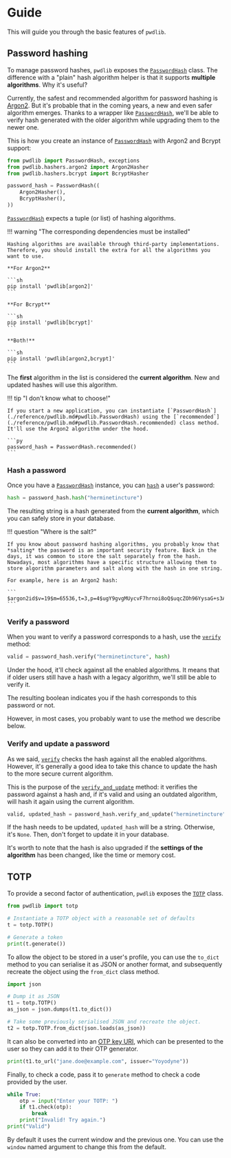 # Guide

This will guide you through the basic features of `pwdlib`.

## Password hashing

To manage password hashes, `pwdlib` exposes the [`PasswordHash`](./reference/pwdlib.md#pwdlib.PasswordHash) class. The difference with a "plain" hash algorithm helper is that it supports **multiple algorithms**. Why it's useful?

Currently, the safest and recommended algorithm for password hashing is [Argon2](https://en.wikipedia.org/wiki/Argon2). But it's probable that in the coming years, a new and even safer algorithm emerges. Thanks to a wrapper like [`PasswordHash`](./reference/pwdlib.md#pwdlib.PasswordHash), we'll be able to verify hash generated with the older algorithm while upgrading them to the newer one.

This is how you create an instance of [`PasswordHash`](./reference/pwdlib.md#pwdlib.PasswordHash) with Argon2 and Bcrypt support:

```py
from pwdlib import PasswordHash, exceptions
from pwdlib.hashers.argon2 import Argon2Hasher
from pwdlib.hashers.bcrypt import BcryptHasher

password_hash = PasswordHash((
    Argon2Hasher(),
    BcryptHasher(),
))
```

[`PasswordHash`](./reference/pwdlib.md#pwdlib.PasswordHash) expects a tuple (or list) of hashing algorithms.

!!! warning "The corresponding dependencies must be installed"

    Hashing algorithms are available through third-party implementations. Therefore, you should install the extra for all the algorithms you want to use.

    **For Argon2**

    ```sh
    pip install 'pwdlib[argon2]'
    ```

    **For Bcrypt**

    ```sh
    pip install 'pwdlib[bcrypt]'
    ```

    **Both!**

    ```sh
    pip install 'pwdlib[argon2,bcrypt]'
    ```

The **first** algorithm in the list is considered the **current algorithm**. New and updated hashes will use this algorithm.

!!! tip "I don't know what to choose!"

    If you start a new application, you can instantiate [`PasswordHash`](./reference/pwdlib.md#pwdlib.PasswordHash) using the [`recommended`](./reference/pwdlib.md#pwdlib.PasswordHash.recommended) class method. It'll use the Argon2 algorithm under the hood.

    ```py
    password_hash = PasswordHash.recommended()
    ```

### Hash a password

Once you have a [`PasswordHash`](./reference/pwdlib.md#pwdlib.PasswordHash) instance, you can [`hash`](./reference/pwdlib.md#pwdlib.PasswordHash.hash) a user's password:

```py
hash = password_hash.hash("herminetincture")
```

The resulting string is a hash generated from the **current algorithm**, which you can safely store in your database.

!!! question "Where is the salt?"

    If you know about password hashing algorithms, you probably know that *salting* the password is an important security feature. Back in the days, it was common to store the salt separately from the hash. Nowadays, most algorithms have a specific structure allowing them to store algorithm parameters and salt along with the hash in one string.

    For example, here is an Argon2 hash:

    ```
    $argon2id$v=19$m=65536,t=3,p=4$ugY9gvgMUycvF7hrnoi8oQ$uqcZOh96YysaG+s3A+RcZIccgaiQsynxfBlqUNxeRT4
    ```

### Verify a password

When you want to verify a password corresponds to a hash, use the [`verify`](./reference/pwdlib.md#pwdlib.PasswordHash.verify) method:

```py
valid = password_hash.verify("herminetincture", hash)
```

Under the hood, it'll check against all the enabled algorithms. It means that if older users still have a hash with a legacy algorithm, we'll still be able to verify it.

The resulting boolean indicates you if the hash corresponds to this password or not.

However, in most cases, you probably want to use the method we describe below.

### Verify and update a password

As we said, [`verify`](./reference/pwdlib.md#pwdlib.PasswordHash.verify) checks the hash against all the enabled algorithms. However, it's generally a good idea to take this chance to update the hash to the more secure current algorithm.

This is the purpose of the [`verify_and_update`](./reference/pwdlib.md#pwdlib.PasswordHash.verify_and_update) method: it verifies the password against a hash and, if it's valid and using an outdated algorithm, will hash it again using the current algorithm.

```py
valid, updated_hash = password_hash.verify_and_update("herminetincture", hash)
```

If the hash needs to be updated, `updated_hash` will be a string. Otherwise, it's `None`. Then, don't forget to update it in your database.

It's worth to note that the hash is also upgraded if the **settings of the algorithm** has been changed, like the time or memory cost.

## TOTP

To provide a second factor of authentication, `pwdlib` exposes the [`TOTP`](./reference/pwd.totp.md#pwdlib.totp.TOTP) class.

```py
from pwdlib import totp

# Instantiate a TOTP object with a reasonable set of defaults
t = totp.TOTP()

# Generate a token
print(t.generate())
```

To allow the object to be stored in a user's profile, you can use the `to_dict` method to you can serialise it as JSON or another format, and subsequently recreate the object using the `from_dict` class method.

```py
import json

# Dump it as JSON
t1 = totp.TOTP()
as_json = json.dumps(t1.to_dict())

# Take some previously serialised JSON and recreate the object.
t2 = totp.TOTP.from_dict(json.loads(as_json))
```

It can also be converted into an [OTP key URI](https://github.com/google/google-authenticator/wiki/Key-Uri-Format), which can be presented to the user so they can add it to their OTP generator.

```py
print(t1.to_url("jane.doe@example.com", issuer="Yoyodyne"))
```

Finally, to check a code, pass it to `generate` method to check a code provided by the user.

```py
while True:
    otp = input("Enter your TOTP: ")
    if t1.check(otp):
        break
    print("Invalid! Try again.")
print("Valid")
```

By default it uses the current window and the previous one. You can use the `window` named argument to change this from the default.
